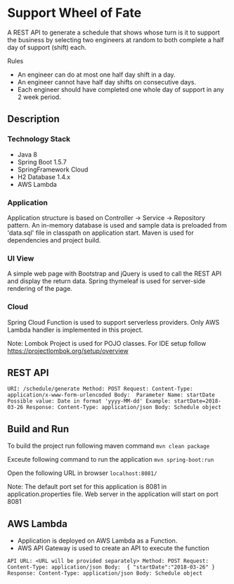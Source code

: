# Support Wheel of Fate

A REST API to generate a schedule that shows whose turn is it to support the business by selecting two engineers at random to both complete a half day of support (shift) each.

Rules
- An engineer can do at most one half day shift in a day.
- An engineer cannot have half day shifts on consecutive days.
- Each engineer should have completed one whole day of support in any 2 week period.

## Description

### Technology Stack
- Java 8
- Spring Boot 1.5.7
- SpringFramework Cloud
- H2 Database 1.4.x
- AWS Lambda

### Application
Application structure is based on Controller -> Service -> Repository pattern. An in-memory database is used and sample data is preloaded from 'data.sql' file in classpath on application start.
Maven is used for dependencies and project build.

### UI View
A simple web page with Bootstrap and jQuery is used to call the REST API and display the return data. Spring thymeleaf is used for server-side rendering of the page. 

### Cloud
Spring Cloud Function is used to support serverless providers. Only AWS Lambda handler is implemented in this project.

Note: Lombok Project is used for POJO classes. For IDE setup follow https://projectlombok.org/setup/overview

## REST API

`
URI: /schedule/generate
Method: POST
Request:
	Content-Type: application/x-www-form-urlencoded
	Body: 
		Parameter Name: startDate
		Possible value: Date in format 'yyyy-MM-dd'
		Example: startDate=2018-03-26
Response:
	Content-Type: application/json
	Body: Schedule object
`
	
## Build and Run

To build the project run following maven command
`mvn clean package`

Exceute following command to run the application
`mvn spring-boot:run`

Open the following URL in browser
`localhost:8081/`

Note: The default port set for this application is 8081 in application.properties file. Web server in the application will start on port 8081

## AWS Lambda

- Application is deployed on AWS Lambda as a Function.
- AWS API Gateway is used to create an API to execute the function

`
API URL: <URL will be provided separately>
Method: POST
Request:
	Content-Type: application/json
	Body: 
		{
			"startDate":"2018-03-26"
		}
Response:
	Content-Type: application/json
	Body: Schedule object
`

	